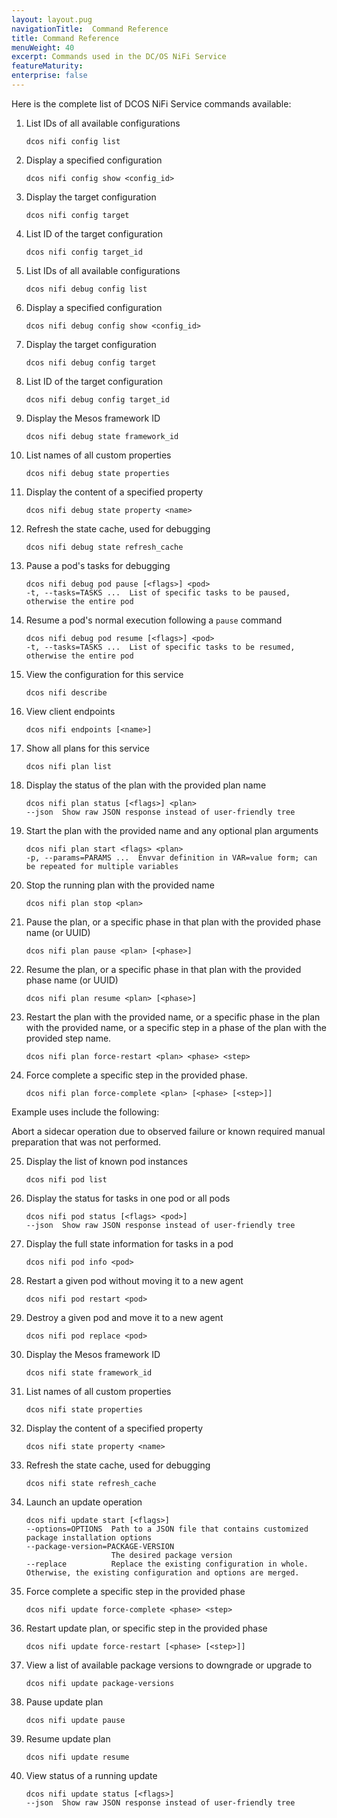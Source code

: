 ```yaml
---
layout: layout.pug
navigationTitle:  Command Reference
title: Command Reference
menuWeight: 40
excerpt: Commands used in the DC/OS NiFi Service
featureMaturity:
enterprise: false
---
```


Here is the complete list of DCOS NiFi Service commands available:

1. List IDs of all available configurations

    ```shell
    dcos nifi config list
    ```
2. Display a specified configuration   
    
    ```shell
    dcos nifi config show <config_id>
    ```  
3. Display the target configuration    

    ```shell
    dcos nifi config target
    ```
4. List ID of the target configuration      

    ```shell
    dcos nifi config target_id
    ```
5. List IDs of all available configurations     

    ```shell
    dcos nifi debug config list
    ```
6. Display a specified configuration       

    ```shell
    dcos nifi debug config show <config_id>
    ```      
7. Display the target configuration

    ```shell
    dcos nifi debug config target
    ```
8. List ID of the target configuration   
    
    ```shell
    dcos nifi debug config target_id
    ```
9. Display the Mesos framework ID   
    
    ```shell
    dcos nifi debug state framework_id
    ```
10. List names of all custom properties  
    
    ```shell
    dcos nifi debug state properties
    ```
11. Display the content of a specified property      

    ```shell
    dcos nifi debug state property <name>
    ```        
12. Refresh the state cache, used for debugging

    ```shell
    dcos nifi debug state refresh_cache
    ```
13. Pause a pod's tasks for debugging      

    ```shell
    dcos nifi debug pod pause [<flags>] <pod>           
    -t, --tasks=TASKS ...  List of specific tasks to be paused, otherwise the entire pod
    ```
14. Resume a pod's normal execution following a `pause` command

    ```shell
    dcos nifi debug pod resume [<flags>] <pod>         
    -t, --tasks=TASKS ...  List of specific tasks to be resumed, otherwise the entire pod
    ```         
15. View the configuration for this service

    ```shell
    dcos nifi describe
    ```
16. View client endpoints   

    ```shell  
    dcos nifi endpoints [<name>]
    ```
17. Show all plans for this service    

    ```shell  
    dcos nifi plan list
    ```    
18. Display the status of the plan with the provided plan name

    ```shell 
    dcos nifi plan status [<flags>] <plan>   
    --json  Show raw JSON response instead of user-friendly tree
    ```    
19. Start the plan with the provided name and any optional plan arguments

    ```shell 
    dcos nifi plan start <flags> <plan>
    -p, --params=PARAMS ...  Envvar definition in VAR=value form; can be repeated for multiple variables
    ```      
20. Stop the running plan with the provided name

    ```shell 
    dcos nifi plan stop <plan>
    ```          
21. Pause the plan, or a specific phase in that plan with the provided phase name (or UUID)

    ```shell 
    dcos nifi plan pause <plan> [<phase>]
    ```               
22. Resume the plan, or a specific phase in that plan with the provided phase name (or UUID)

    ```shell 
    dcos nifi plan resume <plan> [<phase>]
    ```    
23. Restart the plan with the provided name, or a specific phase in the plan with the provided name, or a specific step in a              phase of the plan with the provided step name.   
    
    ```shell 
    dcos nifi plan force-restart <plan> <phase> <step>
    ```       
24. Force complete a specific step in the provided phase. 

    ```shell 
    dcos nifi plan force-complete <plan> [<phase> [<step>]]
    ```   
    
Example uses include the following: 

Abort a sidecar operation due to observed failure or known required manual preparation that was not performed.

25. Display the list of known pod instances                 

    ```shell 
    dcos nifi pod list
    ```   
    
26. Display the status for tasks in one pod or all pods  
  
    ```shell 
    dcos nifi pod status [<flags> <pod>]
    --json  Show raw JSON response instead of user-friendly tree
    ```        
    
27. Display the full state information for tasks in a pod

    ```shell 
    dcos nifi pod info <pod>
    ```      

28. Restart a given pod without moving it to a new agent

    ```shell 
    dcos nifi pod restart <pod>
    ```      
29. Destroy a given pod and move it to a new agent  
 
    ```shell 
    dcos nifi pod replace <pod>
    ```      
    
30. Display the Mesos framework ID

    ```shell 
    dcos nifi state framework_id
    ```  
31. List names of all custom properties
  
    ```shell 
    dcos nifi state properties
    ```  
 
32. Display the content of a specified property
 
    ```shell 
    dcos nifi state property <name>
    ```   
    
33. Refresh the state cache, used for debugging     

    ```shell 
    dcos nifi state refresh_cache
    ```     
34. Launch an update operation
 
    ```shell 
    dcos nifi update start [<flags>]
    --options=OPTIONS  Path to a JSON file that contains customized package installation options
    --package-version=PACKAGE-VERSION  
                       The desired package version
    --replace          Replace the existing configuration in whole. Otherwise, the existing configuration and options are merged.
    ```     

35. Force complete a specific step in the provided phase
  
    ```shell 
    dcos nifi update force-complete <phase> <step>
    ```         

36. Restart update plan, or specific step in the provided phase

    ```shell 
    dcos nifi update force-restart [<phase> [<step>]]
    ``` 

35. View a list of available package versions to downgrade or upgrade to
    
    ```shell 
    dcos nifi update package-versions
    ```     
    
36. Pause update plan

    ```shell 
    dcos nifi update pause
    ```  
37. Resume update plan

    ```shell 
    dcos nifi update resume
    ```  
    
38. View status of a running update   
  
    ```shell 
    dcos nifi update status [<flags>]
    --json  Show raw JSON response instead of user-friendly tree
    ```               
